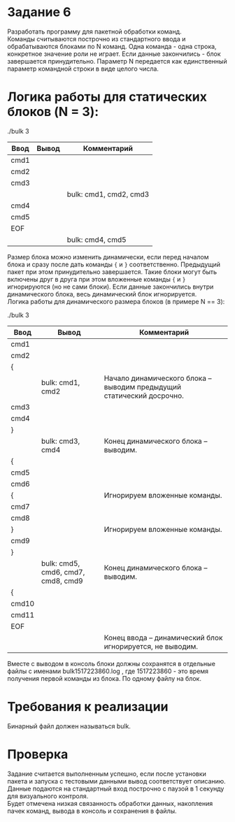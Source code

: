 # Задание 6  
Разработать программу для пакетной обработки команд.  
Команды считываются построчно из стандартного ввода и обрабатываются блоками по N команд. Одна команда - одна строка, конкретное значение роли не играет. Если данные закончились - блок завершается принудительно. Параметр N передается как единственный параметр командной строки в виде целого числа.  
  
# Логика работы для статических блоков (N = 3):  
  
./bulk 3  
  
|Ввод|Вывод|Комментарий|
|----|-----|-----------|
|cmd1|||
|cmd2|||
|cmd3|||
|||bulk: cmd1, cmd2, cmd3|Блок завершён – выводим блок.|
|cmd4|||
|cmd5|||
|EOF|||
|||bulk: cmd4, cmd5|Конец ввода – принудительно завершаем блок.  |
  
Размер блока можно изменить динамически, если перед началом блока и сразу после дать команды `{` и `}` соответственно. Предыдущий пакет при этом принудительно завершается. Такие блоки могут быть включены друг в друга при этом вложенные команды `{` и `}` игнорируются (но не сами блоки). Если данные закончились внутри динамического блока, весь динамический блок игнорируется.  
Логика работы для динамического размера блоков (в примере N == 3):  
  
./bulk 3  
  
Ввод|Вывод|Комментарий
----|----------|----------
cmd1||
cmd2||
{||
||bulk: cmd1, cmd2|Начало динамического блока – выводим предыдущий статический досрочно.
cmd3||
cmd4||
}||
||bulk: cmd3, cmd4|Конец динамического блока – выводим.
{||
cmd5|
cmd6|
{||Игнорируем вложенные команды.
cmd7||
cmd8||
}||Игнорируем вложенные команды.
cmd9||
}||
||bulk: cmd5, cmd6, cmd7, cmd8, cmd9|Конец динамического блока – выводим.
{||
cmd10||
cmd11||
EOF||
|||Конец ввода – динамический блок игнорируется, не выводим.  
  
  
Вместе с выводом в консоль блоки должны сохранятся в отдельные файлы с именами bulk1517223860.log , где 1517223860 - это время получения первой команды из блока. По одному файлу на блок.  
  
# Требования к реализации  
Бинарный файл должен называться bulk.  
  

# Проверка  
Задание считается выполненным успешно, если после установки пакета и запуска с тестовыми данными вывод соответствует описанию. Данные подаются на стандартный вход построчно с паузой в 1 секунду для визуального контроля.  
Будет отмечена низкая связанность обработки данных, накопления пачек команд, вывода в консоль и сохранения в файлы.  
